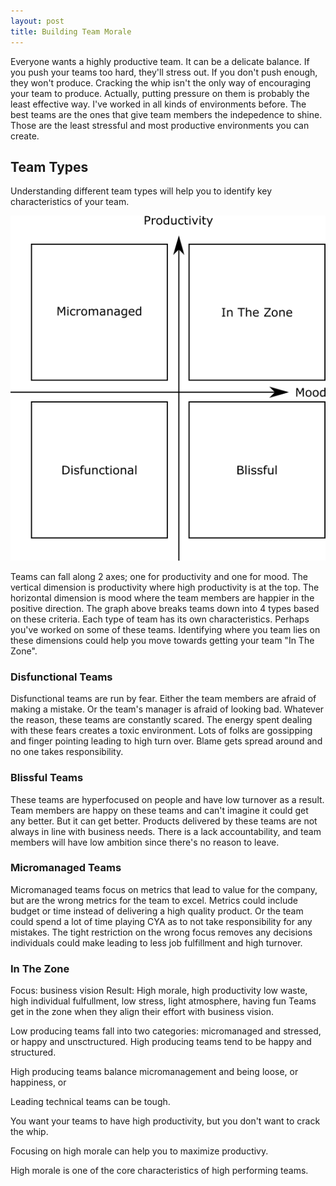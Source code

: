 ```yaml
---
layout: post
title: Building Team Morale
---
```

Everyone wants a highly productive team. It can be a delicate balance. If you push your teams too hard, they'll stress out. If you don't push enough, they won't produce. Cracking the whip isn't the only way of encouraging your team to produce. Actually, putting pressure on them is probably the least effective way. I've worked in all kinds of environments before. The best teams are the ones that give team members the indepedence to shine. Those are the least stressful and most productive environments you can create.

## Team Types
Understanding different team types will help you to identify key characteristics of your team.

![Team Types](/img/teamTypes.png)

Teams can fall along 2 axes; one for productivity and one for mood. The vertical dimension is productivity where high productivity is at the top. The horizontal dimension is mood where the team members are happier in the  positive direction. The graph above breaks teams down into 4 types based on these criteria. Each type of team has its own characteristics. Perhaps you've worked on some of these teams. Identifying where you team lies on these dimensions could help you move towards getting your team "In The Zone".

### Disfunctional Teams
Disfunctional teams are run by fear. Either the team members are afraid of making a mistake. Or the team's manager is afraid of looking bad. Whatever the reason, these teams are constantly scared. The energy spent dealing with these fears creates a toxic environment. Lots of folks are gossipping and finger pointing leading to high turn over. Blame gets spread around and no one takes responsibility. 

### Blissful Teams
These teams are hyperfocused on people and have low turnover as a result. Team members are happy on these teams and can't imagine it could get any better. But it can get better. Products delivered by these teams are not always in line with business needs. There is a lack accountability, and team members will have low ambition since there's no reason to leave. 

### Micromanaged Teams
Micromanaged teams focus on metrics that lead to value for the company, but are the wrong metrics for the team to excel. Metrics could include budget or time instead of delivering a high quality product. Or the team could spend a lot of time playing CYA as to not take responsibility for any mistakes. The tight restriction on the wrong focus removes any decisions individuals could make leading to less job fulfillment and high turnover.

### In The Zone
Focus: business vision
Result: High morale, high productivity low waste, high individual fulfullment, low stress, light atmosphere, having  fun
Teams get in the zone when they align their effort with business vision. 



Low producing teams fall into two categories: micromanaged and stressed, or happy and unsctructured. High producing teams tend to be happy and structured.

High producing teams balance micromanagement and being loose, or happiness, or 

Leading technical teams can be tough. 

You want your teams to have high productivity, but you don't want to crack the whip. 

Focusing on high morale can help you to maximize productivy. 

High morale is one of the core characteristics of high performing teams.
